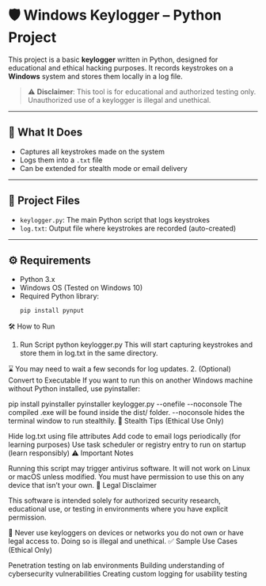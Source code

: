 # 🛡️ Windows Keylogger – Python Project

This project is a basic **keylogger** written in Python, designed for educational and ethical hacking purposes. It records keystrokes on a **Windows** system and stores them locally in a log file.

> ⚠️ **Disclaimer**: This tool is for educational and authorized testing only. Unauthorized use of a keylogger is illegal and unethical.

---

## 🧠 What It Does

- Captures all keystrokes made on the system
- Logs them into a `.txt` file
- Can be extended for stealth mode or email delivery

---

## 📁 Project Files

- `keylogger.py`: The main Python script that logs keystrokes
- `log.txt`: Output file where keystrokes are recorded (auto-created)

---

## ⚙️ Requirements

- Python 3.x
- Windows OS (Tested on Windows 10)
- Required Python library:
  ```bash
  pip install pynput
🛠️ How to Run

1. Run Script
python keylogger.py
This will start capturing keystrokes and store them in log.txt in the same directory.

⌛ You may need to wait a few seconds for log updates.
2. (Optional) Convert to Executable
If you want to run this on another Windows machine without Python installed, use pyinstaller:

pip install pyinstaller
pyinstaller keylogger.py --onefile --noconsole
The compiled .exe will be found inside the dist/ folder.
--noconsole hides the terminal window to run stealthily.
🔐 Stealth Tips (Ethical Use Only)

Hide log.txt using file attributes
Add code to email logs periodically (for learning purposes)
Use task scheduler or registry entry to run on startup (learn responsibly)
⚠️ Important Notes

Running this script may trigger antivirus software.
It will not work on Linux or macOS unless modified.
You must have permission to use this on any device that isn’t your own.
📜 Legal Disclaimer

This software is intended solely for authorized security research, educational use, or testing in environments where you have explicit permission.

🛑 Never use keyloggers on devices or networks you do not own or have legal access to. Doing so is illegal and unethical.
✅ Sample Use Cases (Ethical Only)

Penetration testing on lab environments
Building understanding of cybersecurity vulnerabilities
Creating custom logging for usability testing
